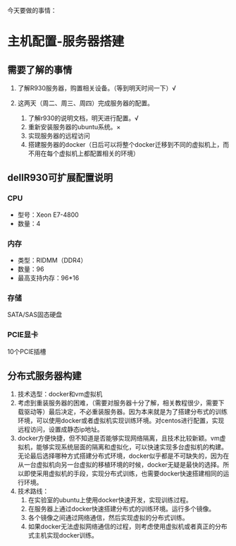 今天要做的事情：
# 主机配置-服务器搭建

## 需要了解的事情
1. 了解R930服务器，购置相关设备。（等到明天时间一下）√

2. 这两天（周二、周三、周四）完成服务器的配置。
   1. 了解r930的说明文档，明天进行配置。√
   2. 重新安装服务器的ubuntu系统。×
   3. 实现服务器的远程访问
   4. 搭建服务器的docker（日后可以将整个docker迁移到不同的虚拟机上，而不用在每个虚拟机上都配置相关的环境）






## dellR930可扩展配置说明
### CPU

* 型号：Xeon E7-4800
* 数量：4

### 内存

* 类型：RIDMM（DDR4）
* 数量：96
* 最高支持内存：96*16

### 存储
SATA/SAS固态硬盘

### PCIE显卡

10个PCIE插槽

## 分布式服务器构建

1. 技术选型：docker和vm虚拟机
2. 考虑到重装服务器的困难，（需要对服务器十分了解，相关教程很少，需要下载驱动等）最后决定，不必重装服务器。因为本来就是为了搭建分布式的训练环境，可以使用docker或者虚拟机实现训练环境。对centos进行配置，实现远程访问，设置成静态ip地址。
3. docker方便快捷，但不知道是否能够实现网络隔离，且技术比较新颖。vm虚拟机，能够实现系统层面的隔离和虚拟化，可以快速实现多台虚拟机的构建。无论最后选择哪种方式搭建分布式环境，docker似乎都是不可缺失的，因为在从一台虚拟机向另一台虚拟的移植环境的时候，docker无疑是最快的选择。所以即使采用虚拟机的手段，实现分布式训练，也需要docker快速搭建相同的运行环境。
4. 技术路线：
   1. 在实验室的ubuntu上使用docker快速开发，实现训练过程。
   2. 在服务器上通过docker快速搭建分布式的训练环境。运行多个镜像。
   3. 各个镜像之间通过网络通信，然后实现虚拟的分布式训练。
   4. 如果docker无法虚拟网络通信的过程，则考虑使用虚拟机或者真正的分布式主机实现docker训练。

